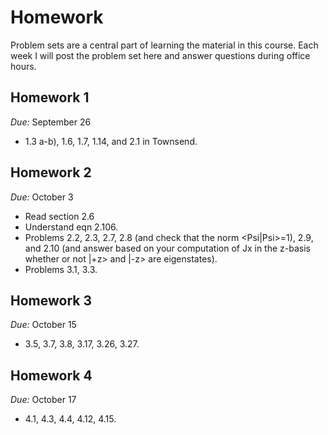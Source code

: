 # Homework

Problem sets are a central part of learning the material in this course. Each week
I will post the problem set here and answer questions during office hours. 

## Homework 1
*Due:* September 26

- 1.3 a-b), 1.6, 1.7, 1.14, and 2.1 in Townsend.

## Homework 2
*Due:* October 3

- Read section 2.6
- Understand eqn 2.106.
- Problems 2.2, 2.3, 2.7, 2.8 (and check that the norm <Psi|Psi>=1), 2.9, and 2.10 (and answer based on your computation of Jx in the z-basis whether or not |+z> and |-z> are eigenstates).
- Problems 3.1, 3.3.

## Homework 3
*Due:* October 15
- 3.5, 3.7, 3.8, 3.17, 3.26, 3.27.

## Homework 4
*Due:* October 17
- 4.1, 4.3, 4.4, 4.12, 4.15.
